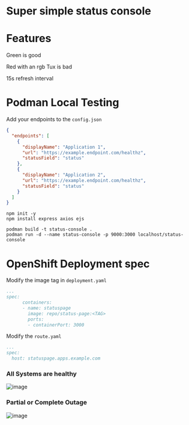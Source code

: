# Super simple status console

# Features
Green is good

Red with an rgb Tux is bad

15s refresh interval

# Podman Local Testing
Add your endpoints to the `config.json`
``` json
{
  "endpoints": [
    {
      "displayName": "Application 1",
      "url": "https://example.endpoint.com/healthz",
      "statusField": "status"
    },
    {
      "displayName": "Application 2",
      "url": "https://example.endpoint.com/healthz",
      "statusField": "status"
    }
  ]
}
```

```
npm init -y
npm install express axios ejs
```
```
podman build -t status-console .
podman run -d --name status-console -p 9000:3000 localhost/status-console
```

# OpenShift Deployment spec
Modify the image tag in `deployment.yaml`
``` yaml
...
spec:
      containers:
      - name: statuspage
        image: repo/status-page:<TAG>
        ports:
        - containerPort: 3000
```

Modify the `route.yaml`
``` yaml
...
spec:
  host: statuspage.apps.example.com
```

### All Systems are healthy
![image](https://user-images.githubusercontent.com/52045281/234613465-5b7f307f-ac06-45a1-a01b-521b77d55895.png)




### Partial or Complete Outage
![image](https://user-images.githubusercontent.com/52045281/234613528-4c918a04-e468-4859-8188-cda2fe11b1c1.png)

